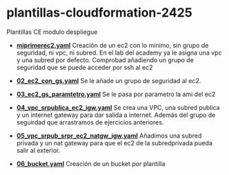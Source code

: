 # plantillas-cloudformation-2425
Plantillas CE modulo despliegue

- <b><u>miprimerec2.yaml</u></b>
Creación de un ec2 con lo mínimo, sin grupo de seguridad, ni vpc, ni subred. En el lab del academy ya le asigna una vpc y una subred por defecto. Comprobad añadiendo un grupo de seguridad que se puede acceder por ssh al ec2

- <b><u>02_ec2_con_gs.yaml</u></b>
Se le añade un grupo de seguridad al ec2.

- <b><u>03_ec2_gs_paramtetro.yaml</u></b>
Se le pasa por parametro la ami del ec2

- <b><u>04_vpc_srpublica_ec2_igw.yaml</u></b>
Se crea una VPC, una subred publica y un internet gateway para dar salida a internet. Además del grupo de seguirdad que arrastramos de ejercicios anteriores.

- <b><u>05_vpc_srpub_srpr_ec2_natgw_igw.yaml</u></b>
Añadimos una subred privada y un nat gateway para que el ec2 de la subredprivada pueda salir al exterior.

- <b><u>06_bucket.yaml</u></b>
Creación de un bucket por plantilla
